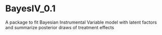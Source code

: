 # BayesIV_0.1
A package to fit Bayesian Instrumental Variable model with latent factors and summarize posterior draws of treatment effects
